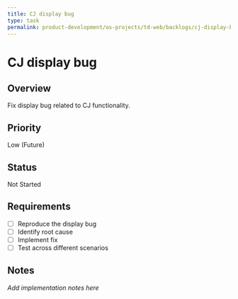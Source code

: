 ```yaml
---
title: CJ display bug
type: task
permalink: product-development/os-projects/td-web/backlogs/cj-display-bug
---
```


# CJ display bug

## Overview
Fix display bug related to CJ functionality.

## Priority
Low (Future)

## Status
Not Started

## Requirements
- [ ] Reproduce the display bug
- [ ] Identify root cause
- [ ] Implement fix
- [ ] Test across different scenarios

## Notes
_Add implementation notes here_